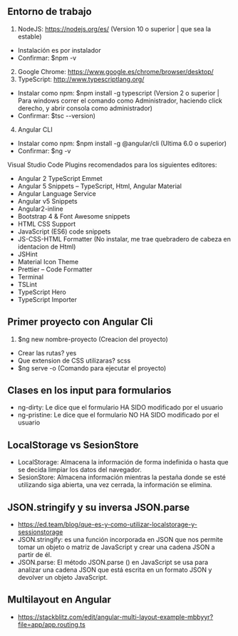## Entorno de trabajo

1. NodeJS: https://nodejs.org/es/ (Version 10 o superior | que sea la estable)
- Instalación es por instalador
- Confirmar: $npm -v 
2. Google Chrome: https://www.google.es/chrome/browser/desktop/
3. TypeScript: http://www.typescriptlang.org/
- Instalar como npm: $npm install -g typescript (Version 2 o superior | Para windows correr el comando como Administrador, haciendo click derecho, y abrir consola como administrador)
- Confirmar: $tsc --version) 
4. Angular CLI
- Instalar como npm: $npm install -g @angular/cli (Ultima 6.0 o superior)
- Confirmar: $ng -v

Visual Studio Code
Plugins recomendados para los siguientes editores:

- Angular 2 TypeScript Emmet
- Angular 5 Snippets – TypeScript, Html, Angular Material
- Angular Language Service
- Angular v5 Snippets
- Angular2-inline
- Bootstrap 4 & Font Awesome snippets
- HTML CSS Support
- JavaScript (ES6) code snippets
- JS-CSS-HTML Formatter (No instalar, me trae quebradero de cabeza en identacion de Html)
- JSHint
- Material Icon Theme
- Prettier – Code Formatter
- Terminal
- TSLint
- TypeScript Hero
- TypeScript Importer

## Primer proyecto con Angular Cli

1. $ng new nombre-proyecto (Creacion del proyecto)
- Crear las rutas? yes
- Que extension de CSS utilizaras? scss
- $ng serve -o (Comando para ejecutar el proyecto)

## Clases en los input para formularios

- ng-dirty: Le dice que el formulario HA SIDO modificado por el usuario
- ng-pristine: Le dice que el formulario NO HA SIDO modificado por el usuario

## LocalStorage vs SesionStore

- LocalStorage: Almacena la información de forma indefinida o hasta que se decida limpiar los datos del navegador.
- SesionStore: Almacena información mientras la pestaña donde se esté utilizando siga abierta, una vez cerrada, la información se elimina.

## JSON.stringify y su inversa JSON.parse

- https://ed.team/blog/que-es-y-como-utilizar-localstorage-y-sessionstorage
- JSON.stringify: es una función incorporada en JSON que nos permite tomar un objeto o matriz de JavaScript y crear una cadena JSON a partir de él.
- JSON.parse: El método JSON.parse () en JavaScript se usa para analizar una cadena JSON que está escrita en un formato JSON y devolver un objeto JavaScript.

## Multilayout en Angular
- https://stackblitz.com/edit/angular-multi-layout-example-mbbyyr?file=app/app.routing.ts